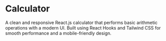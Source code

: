# Calculator
A clean and responsive React.js calculator that performs basic arithmetic operations with a modern UI. Built using React Hooks and Tailwind CSS for smooth performance and a mobile-friendly design.
